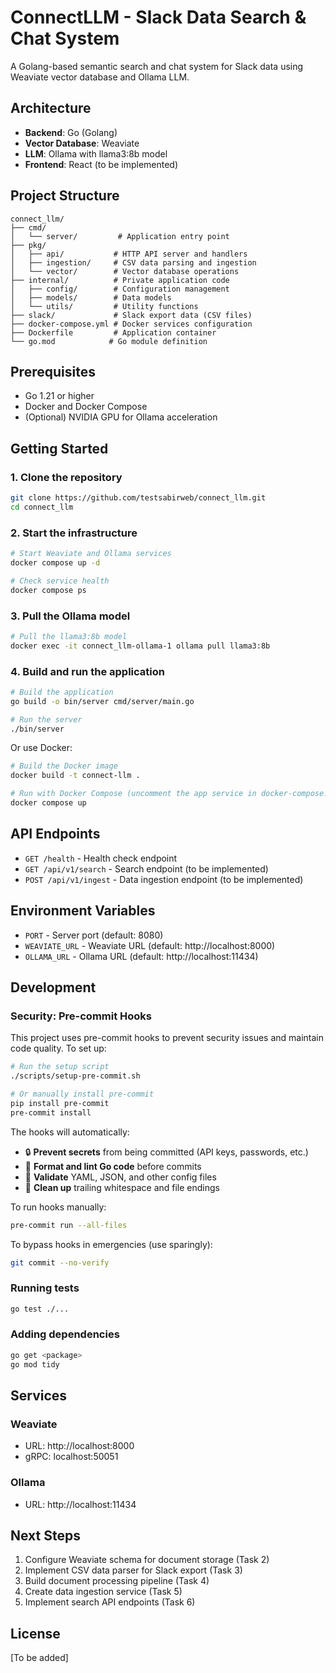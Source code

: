 # ConnectLLM - Slack Data Search & Chat System

A Golang-based semantic search and chat system for Slack data using Weaviate vector database and Ollama LLM.

## Architecture

- **Backend**: Go (Golang)
- **Vector Database**: Weaviate
- **LLM**: Ollama with llama3:8b model
- **Frontend**: React (to be implemented)

## Project Structure

```
connect_llm/
├── cmd/
│   └── server/         # Application entry point
├── pkg/
│   ├── api/           # HTTP API server and handlers
│   ├── ingestion/     # CSV data parsing and ingestion
│   └── vector/        # Vector database operations
├── internal/          # Private application code
│   ├── config/        # Configuration management
│   ├── models/        # Data models
│   └── utils/         # Utility functions
├── slack/             # Slack export data (CSV files)
├── docker-compose.yml # Docker services configuration
├── Dockerfile         # Application container
└── go.mod            # Go module definition
```

## Prerequisites

- Go 1.21 or higher
- Docker and Docker Compose
- (Optional) NVIDIA GPU for Ollama acceleration

## Getting Started

### 1. Clone the repository

```bash
git clone https://github.com/testsabirweb/connect_llm.git
cd connect_llm
```

### 2. Start the infrastructure

```bash
# Start Weaviate and Ollama services
docker compose up -d

# Check service health
docker compose ps
```

### 3. Pull the Ollama model

```bash
# Pull the llama3:8b model
docker exec -it connect_llm-ollama-1 ollama pull llama3:8b
```

### 4. Build and run the application

```bash
# Build the application
go build -o bin/server cmd/server/main.go

# Run the server
./bin/server
```

Or use Docker:

```bash
# Build the Docker image
docker build -t connect-llm .

# Run with Docker Compose (uncomment the app service in docker-compose.yml)
docker compose up
```

## API Endpoints

- `GET /health` - Health check endpoint
- `GET /api/v1/search` - Search endpoint (to be implemented)
- `POST /api/v1/ingest` - Data ingestion endpoint (to be implemented)

## Environment Variables

- `PORT` - Server port (default: 8080)
- `WEAVIATE_URL` - Weaviate URL (default: http://localhost:8000)
- `OLLAMA_URL` - Ollama URL (default: http://localhost:11434)

## Development

### Security: Pre-commit Hooks

This project uses pre-commit hooks to prevent security issues and maintain code quality. To set up:

```bash
# Run the setup script
./scripts/setup-pre-commit.sh

# Or manually install pre-commit
pip install pre-commit
pre-commit install
```

The hooks will automatically:
- 🔒 **Prevent secrets** from being committed (API keys, passwords, etc.)
- 🐹 **Format and lint Go code** before commits
- 📝 **Validate** YAML, JSON, and other config files
- 🧹 **Clean up** trailing whitespace and file endings

To run hooks manually:
```bash
pre-commit run --all-files
```

To bypass hooks in emergencies (use sparingly):
```bash
git commit --no-verify
```

### Running tests

```bash
go test ./...
```

### Adding dependencies

```bash
go get <package>
go mod tidy
```

## Services

### Weaviate
- URL: http://localhost:8000
- gRPC: localhost:50051

### Ollama
- URL: http://localhost:11434

## Next Steps

1. Configure Weaviate schema for document storage (Task 2)
2. Implement CSV data parser for Slack export (Task 3)
3. Build document processing pipeline (Task 4)
4. Create data ingestion service (Task 5)
5. Implement search API endpoints (Task 6)

## License

[To be added] 